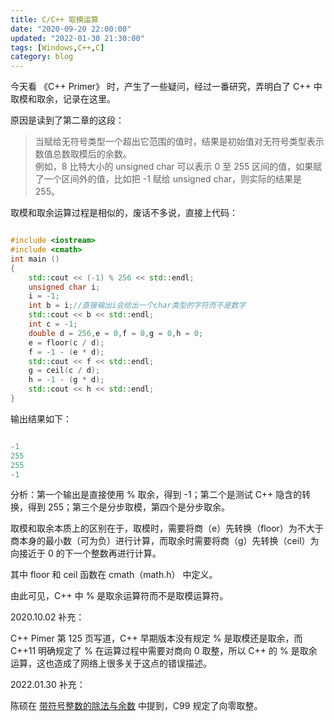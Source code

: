 ```yaml
---
title: C/C++ 取模运算
date: "2020-09-20 22:00:00"
updated: "2022-01-30 21:30:00"
tags: [Windows,C++,C]
category: blog
---
```

今天看 《C++ Primer》 时，产生了一些疑问，经过一番研究，弄明白了 C++ 中取模和取余，记录在这里。

<!-- more -->

原因是读到了第二章的这段：

> 当赋给无符号类型一个超出它范围的值时，结果是初始值对无符号类型表示数值总数取模后的余数。<br>例如，8 比特大小的 unsigned char 可以表示 0 至 255 区间的值，如果赋了一个区间外的值，比如把 -1 赋给 unsigned char，则实际的结果是 255。

取模和取余运算过程是相似的，废话不多说，直接上代码：

```cpp

#include <iostream>
#include <cmath>
int main ()
{
    std::cout << (-1) % 256 << std::endl;
    unsigned char i;
    i = -1;
    int b = i;//直接输出i会给出一个char类型的字符而不是数字
    std::cout << b << std::endl;
    int c = -1;
    double d = 256,e = 0,f = 0,g = 0,h = 0;
    e = floor(c / d);
    f = -1 - (e * d);
    std::cout << f << std::endl;
    g = ceil(c / d);
    h = -1 - (g * d);
    std::cout << h << std::endl;
}

```

输出结果如下：

```powershell

-1
255
255
-1

```

分析：第一个输出是直接使用 % 取余，得到 -1；第二个是测试 C++ 隐含的转换，得到 255；第三个是分步取模，第四个是分步取余。

取模和取余本质上的区别在于，取模时，需要将商（e）先转换（floor）为不大于商本身的最小数（可为负）进行计算，而取余时需要将商（g）先转换（ceil）为向接近于 0 的下一个整数再进行计算。

其中 floor 和 ceil 函数在 cmath（math.h） 中定义。

由此可见，C++ 中 % 是取余运算符而不是取模运算符。

2020.10.02 补充：

C++ Pimer 第 125 页写道，C++ 早期版本没有规定 % 是取模还是取余，而 C++11 明确规定了 % 在运算过程中需要对商向 0 取整，所以 C++ 的 % 是取余运算，这也造成了网络上很多关于这点的错误描述。

2022.01.30 补充：

陈硕在 [带符号整数的除法与余数](https://blog.csdn.net/solstice/article/details/5139302) 中提到，C99 规定了向零取整。
